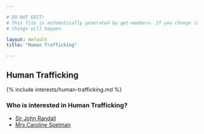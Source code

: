 ```yaml
---

# DO NOT EDIT!
# This file is automatically generated by get-members. If you change it, bad
# things will happen.

layout: default
title: "Human Trafficking"

---
```


## Human Trafficking

{% include interests/human-trafficking.md %}

### Who is interested in Human Trafficking?


* [Sir John Randall](/members/sir-john-randall.html)
* [Mrs Caroline Spelman](/members/mrs-caroline-spelman.html)
